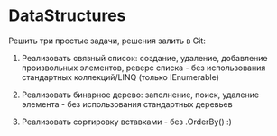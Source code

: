 # DataStructures
Решить три простые задачи, решения залить в Git:

1) Реализовать связный список: создание, удаление, добавление произвольных элементов, реверс списка - без использования стандартных коллекций/LINQ (только IEnumerable)

2) Реализовать бинарное дерево: заполнение, поиск, удаление элемента - без использования стандартных деревьев

3) Реализовать сортировку вставками - без .OrderBy() :)
